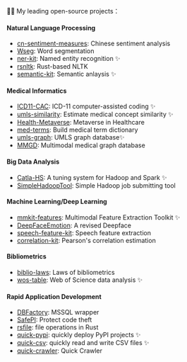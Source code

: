 🌱🔭 My leading open-source projects： 

#### Natural Language Processing

- [cn-sentiment-measures](https://github.com/dhchenx/cn-sentiment-measures): Chinese sentiment analysis
- [Wseg](https://github.com/dhchenx/WSeg): Word segmentation
- [ner-kit](https://github.com/dhchenx/ner-kit): Named entity recognition ✨
- [rsnltk](https://github.com/dhchenx/rsnltk): Rust-based NLTK
- [semantic-kit](https://github.com/dhchenx/semantic-kit): Semantic anlaysis ✨

#### Medical Informatics
- [ICD11-CAC](https://github.com/dhchenx/ICD11-CAC): ICD-11 computer-assisted coding ✨
- [umls-similarity](https://github.com/dhchenx/umls-similarity): Estimate medical concept similarity ✨
- [Health-Metaverse](https://github.com/dhchenx/Health-Metaverse): Metaverse in Healthcare
- [med-terms](https://github.com/dhchenx/med-terms): Build medical term dictionary
- [umls-graph](https://github.com/dhchenx/umls-graph): UMLS graph database✨
- [MMGD](https://github.com/dhchenx/MMGD): Multimodal medical graph database

#### Big Data Analysis
- [Catla-HS](https://github.com/dhchenx/Catla-HS): A tuning system for Hadoop and Spark ✨
- [SimpleHadoopTool](https://github.com/dhchenx/SimpleHadoopTool): Simple Hadoop job submitting tool

#### Machine Learning/Deep Learning
- [mmkit-features](https://github.com/dhchenx/mmkit-features): Multimodal Feature Extraction Toolkit ✨
- [DeepFaceEmotion](https://github.com/dhchenx/DeepFaceEmotion): A revised Deepface
- [speech-feature-kit](https://github.com/dhchenx/speech-feature-kit): Speech feature extraction
- [correlation-kit](https://github.com/dhchenx/correlation-kit): Pearson's correlation estimation

#### Bibliometrics
- [biblio-laws](https://github.com/dhchenx/biblio-laws): Laws of bibliometrics
- [wos-table](https://github.com/dhchenx/wos-tabfile): Web of Science data  analysis ✨

#### Rapid Application Development
- [DBFactory](https://github.com/dhchenx/DBFactory): MSSQL wrapper
- [SafePI](https://github.com/dhchenx/SafePI): Protect code theft
- [rsfile](https://github.com/dhchenx/rsfile): file operations in Rust
- [quick-pypi](https://github.com/dhchenx/quick-pypi): quickly deploy PyPI projects ✨
- [quick-csv](https://github.com/dhchenx/quick-csv): quickly read and write CSV files ✨
- [quick-crawler](https://github.com/dhchenx/quick-crawler): Quick Crawler
